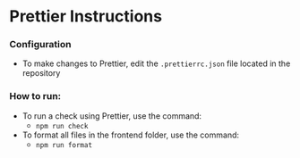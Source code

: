 # Prettier Instructions

### Configuration

- To make changes to Prettier, edit the `.prettierrc.json` file located in the repository

### How to run:

- To run a check using Prettier, use the command:
  - `npm run check`
- To format all files in the frontend folder, use the command:
  - `npm run format`
